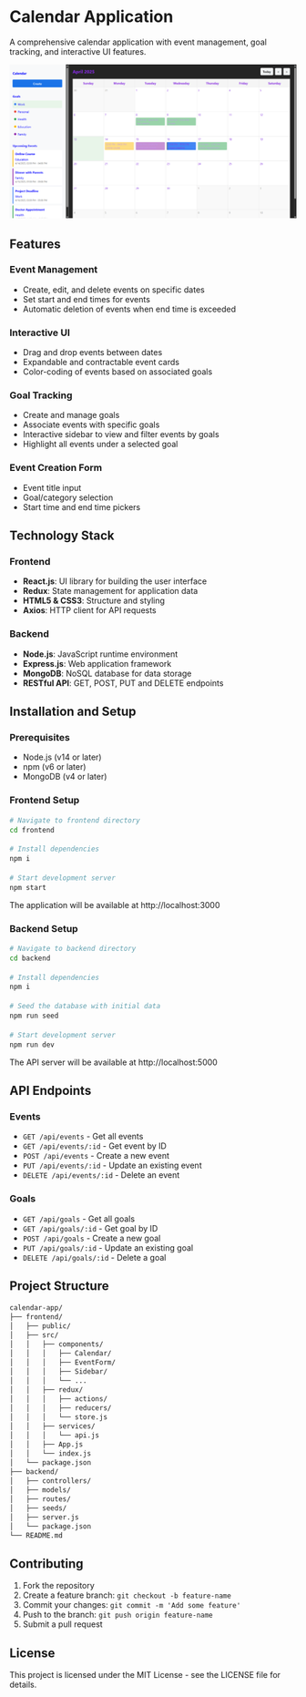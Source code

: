 # Calendar Application

A comprehensive calendar application with event management, goal tracking, and interactive UI features.

![Calendar App](./frontend/src/assets/Screenshot%202025-04-13%20225903.png)

## Features

### Event Management
- Create, edit, and delete events on specific dates
- Set start and end times for events
- Automatic deletion of events when end time is exceeded

### Interactive UI
- Drag and drop events between dates
- Expandable and contractable event cards
- Color-coding of events based on associated goals

### Goal Tracking
- Create and manage goals
- Associate events with specific goals
- Interactive sidebar to view and filter events by goals
- Highlight all events under a selected goal

### Event Creation Form
- Event title input
- Goal/category selection
- Start time and end time pickers

## Technology Stack

### Frontend
- **React.js**: UI library for building the user interface
- **Redux**: State management for application data
- **HTML5 & CSS3**: Structure and styling
- **Axios**: HTTP client for API requests

### Backend
- **Node.js**: JavaScript runtime environment
- **Express.js**: Web application framework
- **MongoDB**: NoSQL database for data storage
- **RESTful API**: GET, POST, PUT and DELETE endpoints

## Installation and Setup

### Prerequisites
- Node.js (v14 or later)
- npm (v6 or later)
- MongoDB (v4 or later)

### Frontend Setup
```bash
# Navigate to frontend directory
cd frontend

# Install dependencies
npm i

# Start development server
npm start
```
The application will be available at http://localhost:3000

### Backend Setup
```bash
# Navigate to backend directory
cd backend

# Install dependencies
npm i

# Seed the database with initial data
npm run seed

# Start development server
npm run dev
```
The API server will be available at http://localhost:5000

## API Endpoints

### Events
- `GET /api/events` - Get all events
- `GET /api/events/:id` - Get event by ID
- `POST /api/events` - Create a new event
- `PUT /api/events/:id` - Update an existing event
- `DELETE /api/events/:id` - Delete an event

### Goals
- `GET /api/goals` - Get all goals
- `GET /api/goals/:id` - Get goal by ID
- `POST /api/goals` - Create a new goal
- `PUT /api/goals/:id` - Update an existing goal
- `DELETE /api/goals/:id` - Delete a goal

## Project Structure

```
calendar-app/
├── frontend/
│   ├── public/
│   ├── src/
│   │   ├── components/
│   │   │   ├── Calendar/
│   │   │   ├── EventForm/
│   │   │   ├── Sidebar/
│   │   │   └── ...
│   │   ├── redux/
│   │   │   ├── actions/
│   │   │   ├── reducers/
│   │   │   └── store.js
│   │   ├── services/
│   │   │   └── api.js
│   │   ├── App.js
│   │   └── index.js
│   └── package.json
├── backend/
│   ├── controllers/
│   ├── models/
│   ├── routes/
│   ├── seeds/
│   ├── server.js
│   └── package.json
└── README.md
```

## Contributing

1. Fork the repository
2. Create a feature branch: `git checkout -b feature-name`
3. Commit your changes: `git commit -m 'Add some feature'`
4. Push to the branch: `git push origin feature-name`
5. Submit a pull request

## License

This project is licensed under the MIT License - see the LICENSE file for details.
